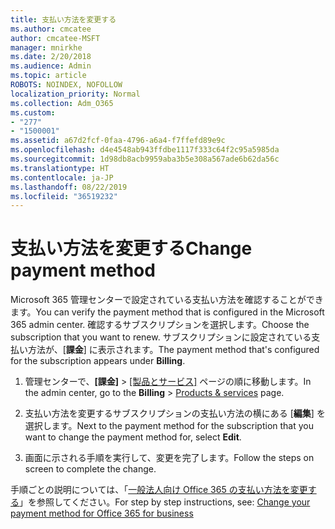 ```yaml
---
title: 支払い方法を変更する
ms.author: cmcatee
author: cmcatee-MSFT
manager: mnirkhe
ms.date: 2/20/2018
ms.audience: Admin
ms.topic: article
ROBOTS: NOINDEX, NOFOLLOW
localization_priority: Normal
ms.collection: Adm_O365
ms.custom:
- "277"
- "1500001"
ms.assetid: a67d2fcf-0faa-4796-a6a4-f7ffefd89e9c
ms.openlocfilehash: d4e4548ab943ffdbe1117f333c64f2c95a5985da
ms.sourcegitcommit: 1d98db8acb9959aba3b5e308a567ade6b62da56c
ms.translationtype: HT
ms.contentlocale: ja-JP
ms.lasthandoff: 08/22/2019
ms.locfileid: "36519232"
---
```

# <a name="change-payment-method"></a><span data-ttu-id="b8195-102">支払い方法を変更する</span><span class="sxs-lookup"><span data-stu-id="b8195-102">Change payment method</span></span>

<span data-ttu-id="b8195-103">Microsoft 365 管理センターで設定されている支払い方法を確認することができます。</span><span class="sxs-lookup"><span data-stu-id="b8195-103">You can verify the payment method that is configured in the Microsoft 365 admin center.</span></span> <span data-ttu-id="b8195-104">確認するサブスクリプションを選択します。</span><span class="sxs-lookup"><span data-stu-id="b8195-104">Choose the subscription that you want to renew.</span></span> <span data-ttu-id="b8195-105">サブスクリプションに設定されている支払い方法が、[**課金**] に表示されます。</span><span class="sxs-lookup"><span data-stu-id="b8195-105">The payment method that's configured for the subscription appears under **Billing**.</span></span> 
  
1. <span data-ttu-id="b8195-106">管理センターで、**[課金]** \> [[製品とサービス]](https://go.microsoft.com/fwlink/p/?linkid=842054) ページの順に移動します。</span><span class="sxs-lookup"><span data-stu-id="b8195-106">In the admin center, go to the **Billing** \> [Products & services](https://go.microsoft.com/fwlink/p/?linkid=842054) page.</span></span>

2. <span data-ttu-id="b8195-107">支払い方法を変更するサブスクリプションの支払い方法の横にある [**編集**] を選択します。</span><span class="sxs-lookup"><span data-stu-id="b8195-107">Next to the payment method for the subscription that you want to change the payment method for, select **Edit**.</span></span>

3. <span data-ttu-id="b8195-108">画面に示される手順を実行して、変更を完了します。</span><span class="sxs-lookup"><span data-stu-id="b8195-108">Follow the steps on screen to complete the change.</span></span>

<span data-ttu-id="b8195-109">手順ごとの説明については、「[一般法人向け Office 365 の支払い方法を変更する](https://docs.microsoft.com/office365/admin/subscriptions-and-billing/change-payment-method)」を参照してください。</span><span class="sxs-lookup"><span data-stu-id="b8195-109">For step by step instructions, see: [Change your payment method for Office 365 for business](https://docs.microsoft.com/office365/admin/subscriptions-and-billing/change-payment-method)</span></span>
